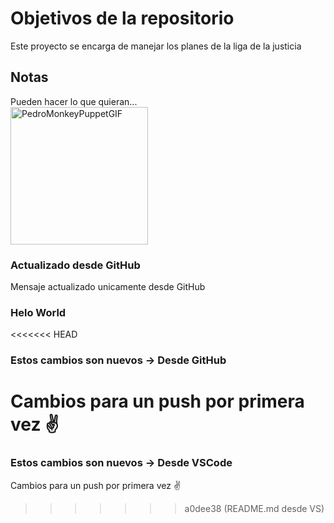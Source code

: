 # Objetivos de la repositorio
Este proyecto se encarga de manejar los planes de la liga de la justicia

## Notas
Pueden hacer lo que quieran...
</br>
<img src="https://github.com/user-attachments/assets/3b94031a-6ba7-4fe5-b942-ee5e9ad0a2dc" alt="PedroMonkeyPuppetGIF" width="220" />

### Actualizado desde GitHub
Mensaje actualizado unicamente desde GitHub

### Helo World

<<<<<<< HEAD
### Estos cambios son nuevos -> Desde GitHub
Cambios para un push por primera vez ✌️
=======
### Estos cambios son nuevos -> Desde VSCode
Cambios para un push por primera vez ✌️
>>>>>>> a0dee38 (README.md desde VS)

